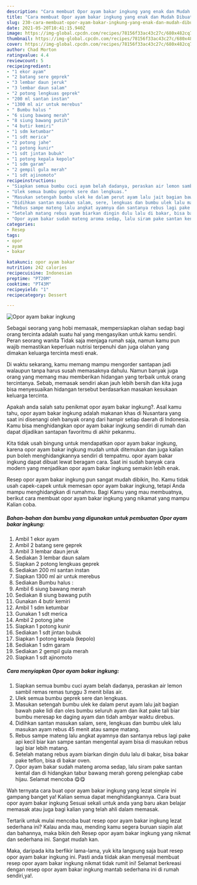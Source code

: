 ```yaml
---
description: "Cara membuat Opor ayam bakar ingkung yang enak dan Mudah Dibuat"
title: "Cara membuat Opor ayam bakar ingkung yang enak dan Mudah Dibuat"
slug: 230-cara-membuat-opor-ayam-bakar-ingkung-yang-enak-dan-mudah-dibuat
date: 2021-05-20T10:41:15.940Z
image: https://img-global.cpcdn.com/recipes/78156f33ac43c27c/680x482cq70/opor-ayam-bakar-ingkung-foto-resep-utama.jpg
thumbnail: https://img-global.cpcdn.com/recipes/78156f33ac43c27c/680x482cq70/opor-ayam-bakar-ingkung-foto-resep-utama.jpg
cover: https://img-global.cpcdn.com/recipes/78156f33ac43c27c/680x482cq70/opor-ayam-bakar-ingkung-foto-resep-utama.jpg
author: Chad Morton
ratingvalue: 4.4
reviewcount: 5
recipeingredient:
- "1 ekor ayam"
- "2 batang sere geprek"
- "3 lembar daun jeruk"
- "3 lembar daun salam"
- "2 potong lengkuas geprek"
- "200 ml santan instan"
- "1300 ml air untuk merebus"
- " Bumbu halus "
- "6 siung bawang merah"
- "8 siung bawang putih"
- "4 butir kemiri"
- "1 sdm ketumbar"
- "1 sdt merica"
- "2 potong jahe"
- "1 potong kunir"
- "1 sdt jintan bubuk"
- "1 potong kepala kepolo"
- "1 sdm garam"
- "2 gempil gula merah"
- "1 sdt ajinomoto"
recipeinstructions:
- "Siapkan semua bumbu cuci ayam belah dadanya, peraskan air lemon sambil remas remas tunggu 3 menit bilas air."
- "Ulek semua bumbu geprek sere dan lengkuas."
- "Masukan setengah bumbu ulek ke dalam perut ayam lalu jait bagian bawah pake lidi dan oles bumbu seluruh ayam dan ikat pake tali biar bumbu meresap ke daging ayam dan tidah ambyar waktu direbus."
- "Didihkan santan masukan salam, sere, lengkuas dan bumbu ulek lalu masukan ayam rebus 45 menit atau sampe matang."
- "Rebus sampe mateng lalu angkat ayamnya dan santanya rebus lagi pake api kecil biar kan sampe santan mengental ayam bisa di masukan rebus lagi biar lebih matang."
- "Setelah matang rebus ayam biarkan dingin dulu lalu di bakar, bisa bakar pake teflon, bisa di bakar oven."
- "Opor ayam bakar sudah mateng aroma sedap, lalu siram pake santan kental dan di hidangkan tabur bawang merah goreng pelengkap cabe hijau. Selamat mencoba 😋😋"
categories:
- Resep
tags:
- opor
- ayam
- bakar

katakunci: opor ayam bakar 
nutrition: 242 calories
recipecuisine: Indonesian
preptime: "PT20M"
cooktime: "PT43M"
recipeyield: "1"
recipecategory: Dessert

---
```



![Opor ayam bakar ingkung](https://img-global.cpcdn.com/recipes/78156f33ac43c27c/680x482cq70/opor-ayam-bakar-ingkung-foto-resep-utama.jpg)

Sebagai seorang yang hobi memasak, mempersiapkan olahan sedap bagi orang tercinta adalah suatu hal yang mengasyikan untuk kamu sendiri. Peran seorang  wanita Tidak saja menjaga rumah saja, namun kamu pun wajib memastikan keperluan nutrisi terpenuhi dan juga olahan yang dimakan keluarga tercinta mesti enak.

Di waktu  sekarang, kamu memang mampu mengorder santapan jadi walaupun tanpa harus susah memasaknya dahulu. Namun banyak juga orang yang memang mau memberikan hidangan yang terbaik untuk orang tercintanya. Sebab, memasak sendiri akan jauh lebih bersih dan kita juga bisa menyesuaikan hidangan tersebut berdasarkan masakan kesukaan keluarga tercinta. 



Apakah anda salah satu penikmat opor ayam bakar ingkung?. Asal kamu tahu, opor ayam bakar ingkung adalah makanan khas di Nusantara yang saat ini disenangi oleh banyak orang dari hampir setiap daerah di Indonesia. Kamu bisa menghidangkan opor ayam bakar ingkung sendiri di rumah dan dapat dijadikan santapan favoritmu di akhir pekanmu.

Kita tidak usah bingung untuk mendapatkan opor ayam bakar ingkung, karena opor ayam bakar ingkung mudah untuk ditemukan dan juga kalian pun boleh menghidangkannya sendiri di tempatmu. opor ayam bakar ingkung dapat dibuat lewat beragam cara. Saat ini sudah banyak cara modern yang menjadikan opor ayam bakar ingkung semakin lebih enak.

Resep opor ayam bakar ingkung pun sangat mudah dibikin, lho. Kamu tidak usah capek-capek untuk memesan opor ayam bakar ingkung, tetapi Anda mampu menghidangkan di rumahmu. Bagi Kamu yang mau membuatnya, berikut cara membuat opor ayam bakar ingkung yang nikamat yang mampu Kalian coba.

<!--inarticleads1-->

##### Bahan-bahan dan bumbu yang digunakan untuk pembuatan Opor ayam bakar ingkung:

1. Ambil 1 ekor ayam
1. Ambil 2 batang sere geprek
1. Ambil 3 lembar daun jeruk
1. Sediakan 3 lembar daun salam
1. Siapkan 2 potong lengkuas geprek
1. Sediakan 200 ml santan instan
1. Siapkan 1300 ml air untuk merebus
1. Sediakan  Bumbu halus :
1. Ambil 6 siung bawang merah
1. Sediakan 8 siung bawang putih
1. Gunakan 4 butir kemiri
1. Ambil 1 sdm ketumbar
1. Gunakan 1 sdt merica
1. Ambil 2 potong jahe
1. Siapkan 1 potong kunir
1. Sediakan 1 sdt jintan bubuk
1. Siapkan 1 potong kepala (kepolo)
1. Sediakan 1 sdm garam
1. Sediakan 2 gempil gula merah
1. Siapkan 1 sdt ajinomoto




<!--inarticleads2-->

##### Cara menyiapkan Opor ayam bakar ingkung:

1. Siapkan semua bumbu cuci ayam belah dadanya, peraskan air lemon sambil remas remas tunggu 3 menit bilas air.
1. Ulek semua bumbu geprek sere dan lengkuas.
1. Masukan setengah bumbu ulek ke dalam perut ayam lalu jait bagian bawah pake lidi dan oles bumbu seluruh ayam dan ikat pake tali biar bumbu meresap ke daging ayam dan tidah ambyar waktu direbus.
1. Didihkan santan masukan salam, sere, lengkuas dan bumbu ulek lalu masukan ayam rebus 45 menit atau sampe matang.
1. Rebus sampe mateng lalu angkat ayamnya dan santanya rebus lagi pake api kecil biar kan sampe santan mengental ayam bisa di masukan rebus lagi biar lebih matang.
1. Setelah matang rebus ayam biarkan dingin dulu lalu di bakar, bisa bakar pake teflon, bisa di bakar oven.
1. Opor ayam bakar sudah mateng aroma sedap, lalu siram pake santan kental dan di hidangkan tabur bawang merah goreng pelengkap cabe hijau. Selamat mencoba 😋😋




Wah ternyata cara buat opor ayam bakar ingkung yang lezat simple ini gampang banget ya! Kalian semua dapat menghidangkannya. Cara buat opor ayam bakar ingkung Sesuai sekali untuk anda yang baru akan belajar memasak atau juga bagi kalian yang telah ahli dalam memasak.

Tertarik untuk mulai mencoba buat resep opor ayam bakar ingkung lezat sederhana ini? Kalau anda mau, mending kamu segera buruan siapin alat dan bahannya, maka bikin deh Resep opor ayam bakar ingkung yang nikmat dan sederhana ini. Sangat mudah kan. 

Maka, daripada kita berfikir lama-lama, yuk kita langsung saja buat resep opor ayam bakar ingkung ini. Pasti anda tiidak akan menyesal membuat resep opor ayam bakar ingkung nikmat tidak rumit ini! Selamat berkreasi dengan resep opor ayam bakar ingkung mantab sederhana ini di rumah sendiri,ya!.

